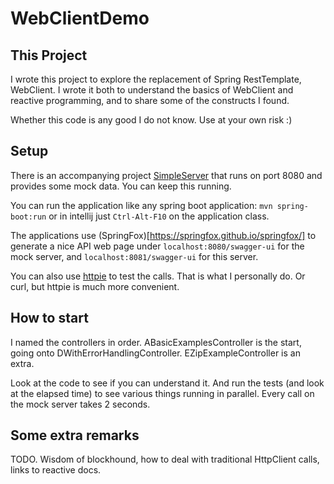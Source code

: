 # WebClientDemo

## This Project

I wrote this project to explore the replacement of Spring RestTemplate, WebClient. I wrote it both to understand the basics
of WebClient and reactive programming, and to share some of the constructs I found.

Whether this code is any good I do not know. Use at your own risk :) 

## Setup

There is an accompanying project [SimpleServer](https://github.com/lwiddershoven/simpleserver) that runs on port 8080
and provides some mock data. You can keep this running. 

You can run the application like any spring boot application: `mvn spring-boot:run` or in intellij just `Ctrl-Alt-F10` 
on the application class.

The applications use (SpringFox)[https://springfox.github.io/springfox/] to generate a nice API web page under `localhost:8080/swagger-ui`
for the mock server, and `localhost:8081/swagger-ui` for this server.

You can also use [httpie](https://httpie.org/) to test the calls. That is what I personally do. Or curl, but httpie is much more convenient.

## How to start

I named the controllers in order. ABasicExamplesController is the start, going onto DWithErrorHandlingController. 
EZipExampleController is an extra.

Look at the code to see if you can understand it. And run the tests (and look at the elapsed time) to see 
various things running in parallel. Every call on the mock server takes 2 seconds.

## Some extra remarks

TODO. Wisdom of blockhound, how to deal with traditional HttpClient calls, links to reactive docs.